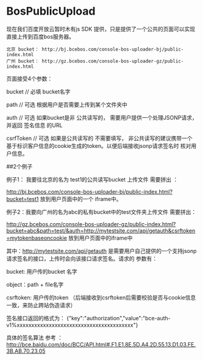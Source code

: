 # BosPublicUpload

现在我们百度开放云暂时木有js SDK 提供，只是提供了一个公共的页面可以实现直接上传到百度bos服务器。

	北京 bucket： http://bj.bcebos.com/console-bos-uploader-bj/public-index.html
	广州 bucket： http://gz.bcebos.com/console-bos-uploader-gz/public-index.html

页面接受4个参数：

bucket   // 必填 bucket名字

path   // 可选 根据用户是否需要上传到某个文件夹中

auth   // 可选 如果bucket是非 公共读写的， 需要用户提供一个处理JSONP请求，并返回 签名信息 的URL

csrfToken  // 可选 如果是公共读写的 不需要填写， 非公共读写的建议携带一个 基于标识客户信息的cookie生成的token。以便后端接收jsonp请求签名时 核对用户信息。

##2个例子

例子1： 我要往北京的名为 test1的公共读写bucket 上传文件 需要拼出 ：

http://bj.bcebos.com/console-bos-uploader-bj/public-index.html?bucket=test1 放到用户页面中的一个 iframe中。



例子2：我要向广州的名为abc的私有bucket中的test文件夹上传文件 需要拼出：

http://gz.bcebos.com/console-bos-uploader-gz/public-index.html?bucket=abc&path=test/&auth=http://mytestsite.com/api/getauth&csrftoken=mytokenbaseoncookie  放到用户页面中的iframe中

其中：http://mytestsite.com/api/getauth  是需要用户自己提供的一个支持jsonp请求签名的接口，上传时会向该接口请求签名。请求的 参数有：

bucket:  用户传的bucket 名字

object：path + file名字

csrftoken: 用户传的token  （后端接收到csrftoken后需要校验是否与cookie信息一致，来防止跨站伪造请求）

签名接口返回的格式为：
{"key":"authorization","value":"bce-auth-v1%xxxxxxxxxxxxxxxxxxxxxxxxxxxxxxxxxxxxxxxx"}


具体的签名算法 参考 ：http://bce.baidu.com/doc/BCC/API.html#.F1.E1.8E.5D.A4.2D.55.13.D1.03.FE.3B.AB.70.23.05 


